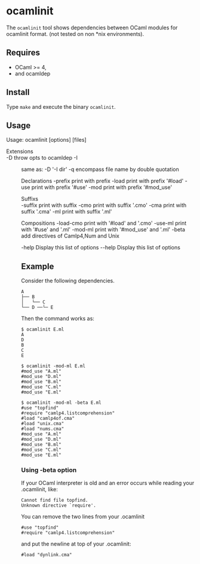 # ocamlinit

The `ocamlinit` tool shows dependencies between OCaml modules for ocamlinit format.
(not tested on non \*nix environments).

## Requires

- OCaml >= 4,
- and ocamldep

## Install

Type `make` and execute the binary `ocamlinit`.

## Usage

Usage: ocamlinit [options] [files]

Extensions  
  -D <opts>   throw opts to ocamldep
  -I <dir>      same as: -D '-I dir'
  -q            encompass file name by double quotation
   
Declarations
  -prefix <str> print with prefix <str>
  -load         print with prefix '#load'
  -use          print with prefix '#use'
  -mod          print with prefix '#mod\_use'
   
Suffixs     
  -suffix <str> print with suffix <str>
  -cmo          print with suffix '.cmo'
  -cma          print with suffix '.cma'
  -ml           print with suffix '.ml'
   
Compositions
  -load-cmo     print with '#load' and '.cmo'
  -use-ml       print with '#use' and '.ml'
  -mod-ml       print with '#mod_use' and '.ml'
  -beta         add directives of Camlp4,Num and Unix
   
            
  -help         Display this list of options
  --help        Display this list of options

## Example

Consider the following dependencies.
```
A
├── B
│   └── C
└── D ──└─ E
```
Then the command works as:
```
$ ocamlinit E.ml
A
D
B
C
E

$ ocamlinit -mod-ml E.ml
#mod_use "A.ml"
#mod_use "D.ml"
#mod_use "B.ml"
#mod_use "C.ml"
#mod_use "E.ml"

$ ocamlinit -mod-ml -beta E.ml
#use "topfind"
#require "camlp4.listcomprehension"
#load "camlp4of.cma"
#load "unix.cma"
#load "nums.cma"
#mod_use "A.ml"
#mod_use "D.ml"
#mod_use "B.ml"
#mod_use "C.ml"
#mod_use "E.ml"
```

### Using -beta option
If your OCaml interpreter is old and an error occurs while reading
your .ocamlinit, like:
```
Cannot find file topfind.
Unknown directive `require'.
```
You can remove the two lines from your .ocamlinit
```
#use "topfind"
#require "camlp4.listcomprehension"
```
and put the newline at top of your .ocamlinit:
```
#load "dynlink.cma"
```
